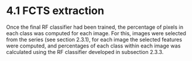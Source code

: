 # 4.1 FCTS extraction
Once the final RF classifier had been trained, the percentage of pixels in each class was computed for each image. For this, images were selected from the series (see section 2.3.1), for each image the selected features were computed, and percentages of each class within each image was calculated using the RF classifier developed in subsection 2.3.3. 
```r

```
